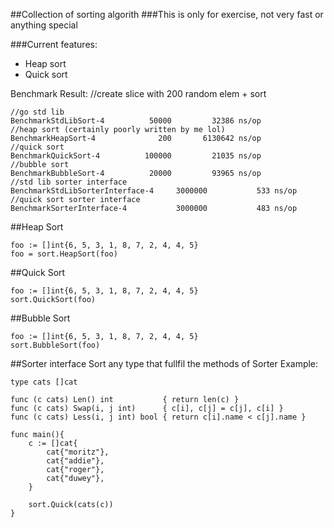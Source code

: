 ##Collection of sorting algorith
###This is only for exercise, not very fast or anything special 

###Current features:
- Heap sort
- Quick sort

Benchmark Result: //create slice with 200 random elem + sort
```
//go std lib
BenchmarkStdLibSort-4   	   50000	     32386 ns/op
//heap sort (certainly poorly written by me lol)
BenchmarkHeapSort-4     	     200	   6130642 ns/op
//quick sort
BenchmarkQuickSort-4    	  100000	     21035 ns/op
//bubble sort
BenchmarkBubbleSort-4   	   20000	     93965 ns/op
//std lib sorter interface
BenchmarkStdLibSorterInterface-4   	 3000000	       533 ns/op
//quick sort sorter interface
BenchmarkSorterInterface-4         	 3000000	       483 ns/op
```

##Heap Sort
```
foo := []int{6, 5, 3, 1, 8, 7, 2, 4, 4, 5}
foo = sort.HeapSort(foo)
```

##Quick Sort
```
foo := []int{6, 5, 3, 1, 8, 7, 2, 4, 4, 5}
sort.QuickSort(foo)
```

##Bubble Sort
```
foo := []int{6, 5, 3, 1, 8, 7, 2, 4, 4, 5}
sort.BubbleSort(foo)
```

##Sorter interface
Sort any type that fullfil the methods of Sorter
Example:
```
type cats []cat

func (c cats) Len() int           { return len(c) }
func (c cats) Swap(i, j int)      { c[i], c[j] = c[j], c[i] }
func (c cats) Less(i, j int) bool { return c[i].name < c[j].name }

func main(){
	c := []cat{
		cat{"moritz"},
		cat{"addie"},
		cat{"roger"},
		cat{"duwey"},
	}

	sort.Quick(cats(c))
}
```
